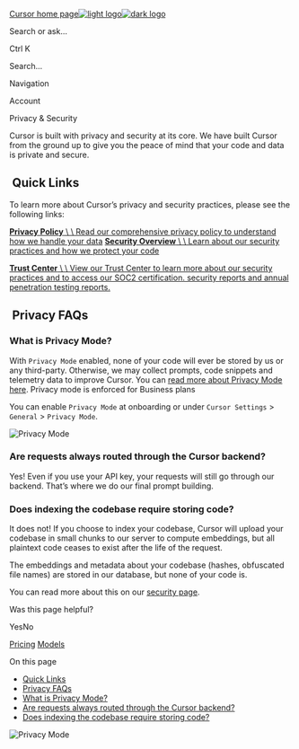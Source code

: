 [Cursor home page![light logo](https://mintlify.s3.us-west-1.amazonaws.com/cursor/images/logo/app-logo.svg)![dark logo](https://mintlify.s3.us-west-1.amazonaws.com/cursor/images/logo/app-logo.svg)](https://docs.cursor.com/)

Search or ask...

Ctrl K

Search...

Navigation

Account

Privacy & Security

Cursor is built with privacy and security at its core. We have built Cursor from the ground up to give you the peace of mind that your code and data is private and secure.

## [​](https://docs.cursor.com/account/privacy\#quick-links)  Quick Links

To learn more about Cursor’s privacy and security practices, please see the following links:

[**Privacy Policy** \\
\\
Read our comprehensive privacy policy to understand how we handle your data](https://cursor.com/privacy) [**Security Overview** \\
\\
Learn about our security practices and how we protect your code](https://cursor.com/security)

[**Trust Center** \\
\\
View our Trust Center to learn more about our security practices and to access our SOC2 certification. security reports and annual penetration testing reports.](https://trust.cursor.com/)

## [​](https://docs.cursor.com/account/privacy\#privacy-faqs)  Privacy FAQs

### [​](https://docs.cursor.com/account/privacy\#what-is-privacy-mode%3F)  What is Privacy Mode?

With `Privacy Mode` enabled, none of your code will ever be stored by us or any third-party. Otherwise, we may collect prompts, code snippets and telemetry data to improve Cursor. You can [read more about Privacy Mode here](https://cursor.com/privacy). Privacy mode is enforced for Business plans

You can enable `Privacy Mode` at onboarding or under `Cursor Settings` \> `General` \> `Privacy Mode`.

![Privacy Mode](https://mintlify.s3.us-west-1.amazonaws.com/cursor/images/get-started/privacy-mode.png)

### [​](https://docs.cursor.com/account/privacy\#are-requests-always-routed-through-the-cursor-backend%3F)  Are requests always routed through the Cursor backend?

Yes! Even if you use your API key, your requests will still go through our backend. That’s where we do our final prompt building.

### [​](https://docs.cursor.com/account/privacy\#does-indexing-the-codebase-require-storing-code%3F)  Does indexing the codebase require storing code?

It does not! If you choose to index your codebase, Cursor will upload your codebase in small chunks to our server to compute embeddings, but all plaintext code ceases to exist after the life of the request.

The embeddings and metadata about your codebase (hashes, obfuscated file names) are stored in our database, but none of your code is.

You can read more about this on our [security page](https://cursor.com/security).

Was this page helpful?

YesNo

[Pricing](https://docs.cursor.com/account/pricing) [Models](https://docs.cursor.com/settings/models)

On this page

- [Quick Links](https://docs.cursor.com/account/privacy#quick-links)
- [Privacy FAQs](https://docs.cursor.com/account/privacy#privacy-faqs)
- [What is Privacy Mode?](https://docs.cursor.com/account/privacy#what-is-privacy-mode%3F)
- [Are requests always routed through the Cursor backend?](https://docs.cursor.com/account/privacy#are-requests-always-routed-through-the-cursor-backend%3F)
- [Does indexing the codebase require storing code?](https://docs.cursor.com/account/privacy#does-indexing-the-codebase-require-storing-code%3F)

![Privacy Mode](https://docs.cursor.com/account/privacy)